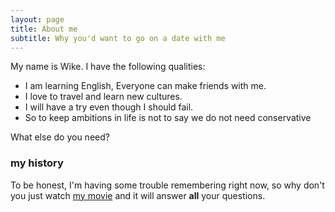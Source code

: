 ```yaml
---
layout: page
title: About me
subtitle: Why you'd want to go on a date with me
---
```


My name is Wike. 
I have the following qualities:

- I am learning English, Everyone can make friends with me.
- I love to travel and learn new cultures.
- I will have a try even though I should fail. 
- So to keep ambitions in life is not to say we do not need conservative

What else do you need?

### my history

To be honest, I'm having some trouble remembering right now, so why don't you just watch [my movie](http://en.wikipedia.org/wiki/The_Princess_Bride_%28film%29) and it will answer **all** your questions.
